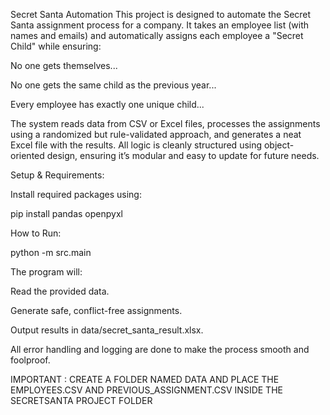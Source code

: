 Secret Santa Automation 
This project is designed to automate the Secret Santa assignment process for a company. It takes an employee list (with names and emails) and automatically assigns each employee a "Secret Child" while ensuring:

No one gets themselves...

No one gets the same child as the previous year...

Every employee has exactly one unique child...

The system reads data from CSV or Excel files, processes the assignments using a randomized but rule-validated approach, and generates a neat Excel file with the results.
All logic is cleanly structured using object-oriented design, ensuring it’s modular and easy to update for future needs.

Setup & Requirements:

Install required packages using:

pip install pandas openpyxl

How to Run:

python -m src.main

The program will:

Read the provided data.

Generate safe, conflict-free assignments.

Output results in data/secret_santa_result.xlsx.

All error handling and logging are done to make the process smooth and foolproof.

IMPORTANT : CREATE A FOLDER NAMED DATA AND PLACE THE EMPLOYEES.CSV AND PREVIOUS_ASSIGNMENT.CSV INSIDE THE SECRETSANTA PROJECT FOLDER
